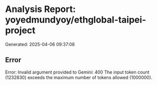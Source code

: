 # Analysis Report: yoyedmundyoy/ethglobal-taipei-project

Generated: 2025-04-06 09:37:08


## Error

Error: Invalid argument provided to Gemini: 400 The input token count (1232830) exceeds the maximum number of tokens allowed (1000000).

